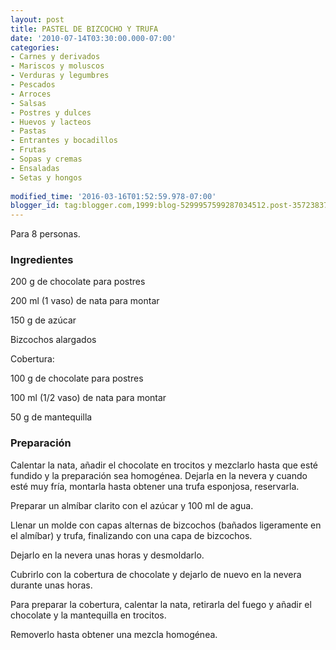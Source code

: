 ```yaml
---
layout: post
title: PASTEL DE BIZCOCHO Y TRUFA
date: '2010-07-14T03:30:00.000-07:00'
categories:
- Carnes y derivados
- Mariscos y moluscos
- Verduras y legumbres
- Pescados
- Arroces
- Salsas
- Postres y dulces
- Huevos y lacteos
- Pastas
- Entrantes y bocadillos
- Frutas
- Sopas y cremas
- Ensaladas
- Setas y hongos
 
modified_time: '2016-03-16T01:52:59.978-07:00'
blogger_id: tag:blogger.com,1999:blog-5299957599287034512.post-3572383778826293158
---
```


Para 8 personas.

<h3>Ingredientes</h3>

200 g de chocolate para postres

200 ml (1 vaso) de nata para montar

150 g de azúcar

Bizcochos alargados

Cobertura:

100 g de chocolate para postres

100 ml (1/2 vaso) de nata para montar

50 g de mantequilla

<h3>Preparación</h3>

Calentar la nata, añadir el chocolate en trocitos y mezclarlo hasta que esté fundido y la preparación sea homogénea. Dejarla en la nevera y cuando esté muy fría, montarla hasta obtener una trufa esponjosa, reservarla.

Preparar un almíbar clarito con el azúcar y 100 ml de agua.

Llenar un molde con capas alternas de bizcochos (bañados ligeramente en el almíbar) y trufa, finalizando con una capa de bizcochos.

Dejarlo en la nevera unas horas y desmoldarlo.

Cubrirlo con la cobertura de chocolate y dejarlo de nuevo en la nevera durante unas horas.

Para preparar la cobertura, calentar la nata, retirarla del fuego y añadir el chocolate y la mantequilla en trocitos.

Removerlo hasta obtener una mezcla homogénea.

